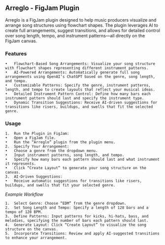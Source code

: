 ## Arreglo - FigJam Plugin

Arreglo is a FigJam plugin designed to help music producers visualize and arrange song structures using flowchart shapes. The plugin leverages AI to create full arrangements, suggest transitions, and allows for detailed control over song length, tempo, and instrument patterns—all directly on the FigJam canvas.

### Features

	•	Flowchart-Based Song Arrangements: Visualize your song structure with flowchart shapes representing different instrument patterns.
	•	AI-Powered Arrangements: Automatically generate full song arrangements using OpenAI’s ChatGPT based on the genre, song length, and tempo.
	•	Customizable Patterns: Specify the genre, instrument patterns, length, and tempo to create layouts that reflect your musical ideas.
	•	Detailed Instrument Pattern Control: Define how many bars each instrument pattern should last and specify the instrument type.
	•	Dynamic Transition Suggestions: Receive AI-driven suggestions for transitions like risers, buildups, and swells that fit the selected genre.

### Usage

	1.	Run the Plugin in FigJam:
	•	Open a FigJam file.
	•	Run the “Arreglo” plugin from the plugin menu.
	2.	Specify Your Arrangement:
	•	Choose a genre from the dropdown menu.
	•	Input instrument patterns, song length, and tempo.
	•	Specify how many bars each pattern should last and what instrument it represents.
	•	Click “Create Layout” to generate your song structure on the canvas.
	3.	AI-Driven Suggestions:
	•	Receive automatic suggestions for transitions like risers, buildups, and swells that fit your selected genre.

*Example Workflow*

	1.	Select Genre: Choose “EDM” from the genre dropdown.
	2.	Set Song Length and Tempo: Specify a length of 128 bars and a tempo of 128 BPM.
	3.	Define Patterns: Input patterns for kicks, hi-hats, bass, and melodies, specifying the number of bars each pattern should last.
	4.	Generate Layout: Click “Create Layout” to visualize the song structure on the canvas.
	5.	Incorporate Transitions: Review and apply AI-suggested transitions to enhance your arrangement.